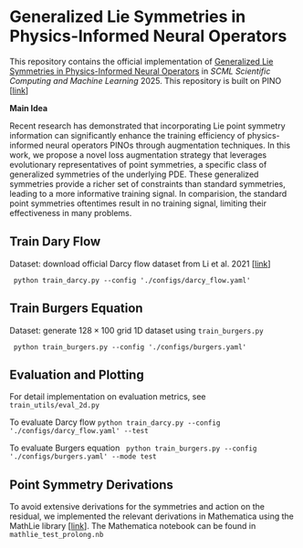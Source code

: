 # Generalized Lie Symmetries in Physics-Informed Neural Operators
This repository contains the official implementation of [Generalized Lie Symmetries in Physics-Informed Neural Operators](https://arxiv.org/pdf/2502.00373) in *SCML Scientific Computing and Machine Learning* 2025. This repository is built on PINO [[link](https://github.com/neuraloperator/physics_informed  )]

**Main Idea** 

Recent research has demonstrated that incorporating Lie point symmetry information can significantly enhance the training efficiency of physics-informed neural operators PINOs through augmentation techniques. In this work, we propose a novel loss augmentation strategy that leverages evolutionary representatives of point symmetries, a specific class of generalized symmetries of the underlying PDE. These generalized symmetries provide a richer set of constraints than standard symmetries, leading to a more informative training signal. In comparision, the standard point symmetries oftentimes result in no training signal, limiting their effectiveness in many problems.

## Train Dary Flow
Dataset: download official Darcy flow dataset from Li et al. 2021  [[link](https://drive.google.com/drive/folders/1UnbQh2WWc6knEHbLn-ZaXrKUZhp7pjt-)]

``` python train_darcy.py --config './configs/darcy_flow.yaml'```

## Train Burgers Equation

Dataset: generate $128 \times 100$ grid 1D dataset using ```train_burgers.py```

``` python train_burgers.py --config './configs/burgers.yaml'```

## Evaluation and Plotting 
For detail implementation on evaluation metrics, see ```train_utils/eval_2d.py```

To evaluate Darcy flow ```python train_darcy.py --config './configs/darcy_flow.yaml' --test```

To evaluate Burgers equation ``` python train_burgers.py --config './configs/burgers.yaml' --mode test```

## Point Symmetry Derivations

To avoid extensive derivations for the symmetries and action on the residual, we implemented the relevant derivations in Mathematica using the MathLie library [[link](https://library.wolfram.com/infocenter/ID/2461/)]. The Mathematica notebook can be found in ```mathlie_test_prolong.nb```
